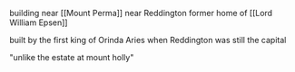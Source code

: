 building near [[Mount Perma]] near Reddington
former home of [[Lord William Epsen]]

built by the first king of Orinda Aries when Reddington was still the capital

"unlike the estate at mount holly"

